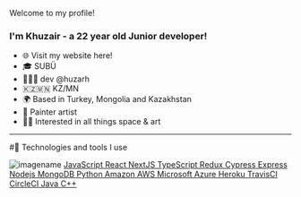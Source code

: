 
Welcome to my profile!
### I'm Khuzair - a 22 year old Junior developer!

* 🌐 Visit my website here!
* 🎓 SUBÜ
* 👨🏻‍💻 dev @huzarh
* 🇰🇿🇲🇳 KZ/MN
* 🌍 Based in Turkey, Mongolia and Kazakhstan
* 🌄 Painter artist
* 🚀🎨 Interested in all things space & art

---

#🔬 Technologies and tools I use

![imagename](https://camo.githubusercontent.com/cf1a0ef083a2372d7f66b4691d5d25bfd8c098f42871e8da90edb1f32ed187c4/68747470733a2f2f696d672e736869656c64732e696f2f62616467652f2d4a6176615363726970742d626c61636b3f7374796c653d666c61742d737175617265266c6f676f3d6a617661736372697074) 
 [JavaScript React NextJS TypeScript Redux Cypress Express Nodejs MongoDB Python Amazon AWS Microsoft Azure Heroku TravisCI CircleCI Java C++](https://camo.githubusercontent.com/137a7a0f28f9e326bcc81a5a0bd853c86435143774c15642d827a5788e778667/68747470733a2f2f696d672e736869656c64732e696f2f62616467652f2d52656163742d626c61636b3f7374796c653d666c61742d737175617265266c6f676f3d7265616374)
<!---
huzarh/huzarh is a ✨ special ✨ repository because its `README.md` (this file) appears on your GitHub profile.
You can click the Preview link to take a look at your changes.
--->
